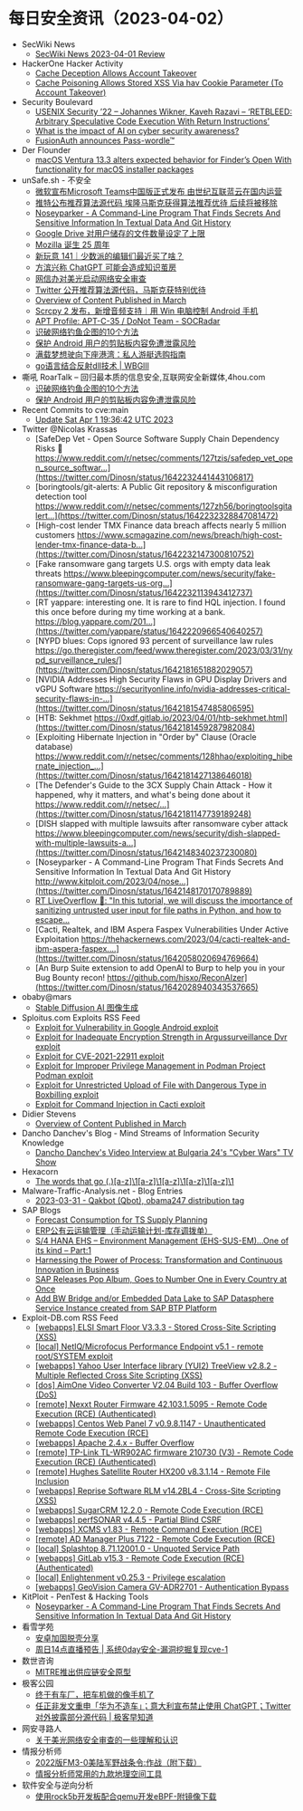 # 每日安全资讯（2023-04-02）

- SecWiki News
  - [SecWiki News 2023-04-01 Review](http://www.sec-wiki.com/?2023-04-01)
- HackerOne Hacker Activity
  - [Cache Deception Allows Account Takeover](https://hackerone.com/reports/1698316)
  - [Cache Poisoning Allows Stored XSS Via hav Cookie Parameter (To Account Takeover)](https://hackerone.com/reports/1760213)
- Security Boulevard
  - [USENIX Security ’22 – Johannes Wikner, Kaveh Razavi – ‘RETBLEED: Arbitrary Speculative Code Execution With Return Instructions’](https://securityboulevard.com/2023/04/usenix-security-22-johannes-wikner-kaveh-razavi-retbleed-arbitrary-speculative-code-execution-with-return-instructions/)
  - [What is the impact of AI on cyber security awareness?](https://securityboulevard.com/2023/04/what-is-the-impact-of-ai-on-cyber-security-awareness/)
  - [FusionAuth announces Pass-wordle&trade;](https://securityboulevard.com/2023/03/fusionauth-announces-pass-wordletrade/)
- Der Flounder
  - [macOS Ventura 13.3 alters expected behavior for Finder’s Open With functionality for macOS installer packages](https://derflounder.wordpress.com/2023/04/01/macos-ventura-13-3-alters-expected-behavior-for-finders-open-as-functionality-for-macos-installer-packages/)
- unSafe.sh - 不安全
  - [微软宣布Microsoft Teams中国版正式发布 由世纪互联蓝云在国内运营](https://buaq.net/go-156495.html)
  - [推特公布推荐算法源代码 埃隆马斯克获得算法推荐优待 后续将被移除](https://buaq.net/go-156496.html)
  - [Noseyparker - A Command-Line Program That Finds Secrets And Sensitive Information In Textual Data And Git History](https://buaq.net/go-156481.html)
  - [Google Drive 对用户储存的文件数量设定了上限](https://buaq.net/go-156482.html)
  - [Mozilla 诞生 25 周年](https://buaq.net/go-156483.html)
  - [新玩意 141｜少数派的编辑们最近买了啥？](https://buaq.net/go-156473.html)
  - [方滨兴称 ChatGPT 可能会造成知识茧房](https://buaq.net/go-156465.html)
  - [网信办对美光启动网络安全审查](https://buaq.net/go-156466.html)
  - [Twitter 公开推荐算法源代码，马斯克获特别优待](https://buaq.net/go-156467.html)
  - [Overview of Content Published in March](https://buaq.net/go-156453.html)
  - [Scrcpy 2 发布，新增音频支持｜用 Win 电脑控制 Android 手机](https://buaq.net/go-156456.html)
  - [APT Profile: APT-C-35 / DoNot Team - SOCRadar](https://buaq.net/go-156444.html)
  - [识破网络钓鱼企图的10个方法](https://buaq.net/go-156442.html)
  - [保护 Android 用户的剪贴板内容免遭泄露风险](https://buaq.net/go-156443.html)
  - [满载梦想驶向下座港湾：私人游艇选购指南](https://buaq.net/go-156445.html)
  - [go语言结合反射dll技术 | WBGlIl](https://buaq.net/go-156421.html)
- 嘶吼 RoarTalk – 回归最本质的信息安全,互联网安全新媒体,4hou.com
  - [识破网络钓鱼企图的10个方法](https://www.4hou.com/posts/6Vkn)
  - [保护 Android 用户的剪贴板内容免遭泄露风险](https://www.4hou.com/posts/6Vgn)
- Recent Commits to cve:main
  - [Update Sat Apr  1 19:36:42 UTC 2023](https://github.com/trickest/cve/commit/8bb2f86380eb5f2eb6dff676ec11a64d9b795014)
- Twitter @Nicolas Krassas
  - [SafeDep Vet - Open Source Software Supply Chain Dependency Risks 🚀 https://www.reddit.com/r/netsec/comments/127tzis/safedep_vet_open_source_softwar...](https://twitter.com/Dinosn/status/1642232441443106817)
  - [boringtools/git-alerts: A Public Git repository & misconfiguration detection tool https://www.reddit.com/r/netsec/comments/127zh56/boringtoolsgitalert...](https://twitter.com/Dinosn/status/1642232328847081472)
  - [High-cost lender TMX Finance data breach affects nearly 5 million customers https://www.scmagazine.com/news/breach/high-cost-lender-tmx-finance-data-b...](https://twitter.com/Dinosn/status/1642232147300810752)
  - [Fake ransomware gang targets U.S. orgs with empty data leak threats https://www.bleepingcomputer.com/news/security/fake-ransomware-gang-targets-us-org...](https://twitter.com/Dinosn/status/1642232113943412737)
  - [RT yappare: interesting one. It is rare to find HQL injection. I found this once before during my time working at a bank. https://blog.yappare.com/201...](https://twitter.com/yappare/status/1642220966540640257)
  - [NYPD blues: Cops ignored 93 percent of surveillance law rules https://go.theregister.com/feed/www.theregister.com/2023/03/31/nypd_surveillance_rules/](https://twitter.com/Dinosn/status/1642181651882029057)
  - [NVIDIA Addresses High Security Flaws in GPU Display Drivers and vGPU Software https://securityonline.info/nvidia-addresses-critical-security-flaws-in-...](https://twitter.com/Dinosn/status/1642181547485806595)
  - [HTB: Sekhmet https://0xdf.gitlab.io/2023/04/01/htb-sekhmet.html](https://twitter.com/Dinosn/status/1642181459287982084)
  - [Exploiting Hibernate Injection in "Order by" Clause (Oracle database) https://www.reddit.com/r/netsec/comments/128hhao/exploiting_hibernate_injection_...](https://twitter.com/Dinosn/status/1642181427138646018)
  - [The Defender's Guide to the 3CX Supply Chain Attack - How it happened, why it matters, and what's being done about it https://www.reddit.com/r/netsec/...](https://twitter.com/Dinosn/status/1642181147739189248)
  - [DISH slapped with multiple lawsuits after ransomware cyber attack https://www.bleepingcomputer.com/news/security/dish-slapped-with-multiple-lawsuits-a...](https://twitter.com/Dinosn/status/1642148340237230080)
  - [Noseyparker - A Command-Line Program That Finds Secrets And Sensitive Information In Textual Data And Git History http://www.kitploit.com/2023/04/nose...](https://twitter.com/Dinosn/status/1642148170170789889)
  - [RT LiveOverflow 🔴: "In this tutorial, we will discuss the importance of sanitizing untrusted user input for file paths in Python, and how to escape...](https://twitter.com/LiveOverflow/status/1642098979893841920)
  - [Cacti, Realtek, and IBM Aspera Faspex Vulnerabilities Under Active Exploitation https://thehackernews.com/2023/04/cacti-realtek-and-ibm-aspera-faspex....](https://twitter.com/Dinosn/status/1642058020694769664)
  - [An Burp Suite extension to add OpenAI to Burp to help you in your Bug Bounty recon! https://github.com/hisxo/ReconAIzer](https://twitter.com/Dinosn/status/1642028940343537665)
- obaby@mars
  - [Stable Diffusion AI 图像生成](https://h4ck.org.cn/2023/04/stable-diffusion-ai-%e5%9b%be%e5%83%8f%e7%94%9f%e6%88%90/)
- Sploitus.com Exploits RSS Feed
  - [Exploit for Vulnerability in Google Android exploit](https://sploitus.com/exploit?id=76AC3ABC-3B4B-585C-8667-714C88DD93B4&utm_source=rss&utm_medium=rss)
  - [Exploit for Inadequate Encryption Strength in Argussurveillance Dvr exploit](https://sploitus.com/exploit?id=CE1D5C9C-C5F5-5B64-9247-2E9FC08E3C03&utm_source=rss&utm_medium=rss)
  - [Exploit for CVE-2021-22911 exploit](https://sploitus.com/exploit?id=8257A1DE-9A4D-51E8-A8E2-7ED8E80B5BE9&utm_source=rss&utm_medium=rss)
  - [Exploit for Improper Privilege Management in Podman Project Podman exploit](https://sploitus.com/exploit?id=EF874BB4-C10F-5624-8475-92A78F2530E5&utm_source=rss&utm_medium=rss)
  - [Exploit for Unrestricted Upload of File with Dangerous Type in Boxbilling exploit](https://sploitus.com/exploit?id=50C9FC56-D879-5D74-BBFC-E8D6AD4E2A4E&utm_source=rss&utm_medium=rss)
  - [Exploit for Command Injection in Cacti exploit](https://sploitus.com/exploit?id=563CEFFF-68A8-5A16-9B3E-9D29D7083718&utm_source=rss&utm_medium=rss)
- Didier Stevens
  - [Overview of Content Published in March](https://blog.didierstevens.com/2023/04/01/overview-of-content-published-in-march-8/)
- Dancho Danchev's Blog - Mind Streams of Information Security Knowledge
  - [Dancho Danchev's Video Interview at Bulgaria 24's "Cyber Wars" TV Show](https://ddanchev.blogspot.com/2023/04/dancho-danchevs-video-interview-at.html)
- Hexacorn
  - [The words that go (.)[a-z]\1[a-z]\1[a-z]\1[a-z]\1[a-z]\1](https://www.hexacorn.com/blog/2023/04/01/the-words-that-go-a-z1a-z1a-z1a-z1a-z1/)
- Malware-Traffic-Analysis.net - Blog Entries
  - [2023-03-31 - Qakbot (Qbot), obama247 distribution tag](https://www.malware-traffic-analysis.net/2023/03/31/index.html)
- SAP Blogs
  - [Forecast Consumption for TS Supply Planning](https://blogs.sap.com/2023/04/01/forecast-consumption-for-ts-supply-planning/)
  - [ERP公有云运输管理（手动运输计划-库存调拨单）](https://blogs.sap.com/2023/04/01/erp%e5%85%ac%e6%9c%89%e4%ba%91%e8%bf%90%e8%be%93%e7%ae%a1%e7%90%86%ef%bc%88%e6%89%8b%e5%8a%a8%e8%bf%90%e8%be%93%e8%ae%a1%e5%88%92-%e5%ba%93%e5%ad%98%e8%b0%83%e6%8b%a8%e5%8d%95%ef%bc%89/)
  - [S/4 HANA  EHS – Environment Management (EHS-SUS-EM)…One of its kind – Part:1](https://blogs.sap.com/2023/04/01/s-4-hana-ehs-environment-management-ehs-sus-em...one-of-its-kind-part1/)
  - [Harnessing the Power of Process: Transformation and Continuous Innovation in Business](https://blogs.sap.com/2023/04/01/harnessing-the-power-of-process-transformation-and-continuous-innovation-in-business/)
  - [SAP Releases Pop Album, Goes to Number One in Every Country at Once](https://blogs.sap.com/2023/04/01/sap-releases-pop-album-goes-to-number-one-in-every-country-at-once/)
  - [Add BW Bridge and/or Embedded Data Lake to SAP Datasphere Service Instance created from SAP BTP Platform](https://blogs.sap.com/2023/04/01/add-bw-bridge-and-or-embedded-data-lake-to-sap-datasphere-service-instance-created-from-sap-btp-platform/)
- Exploit-DB.com RSS Feed
  - [[webapps] ELSI Smart Floor V3.3.3 - Stored Cross-Site Scripting (XSS)](https://www.exploit-db.com/exploits/51200)
  - [[local] NetIQ/Microfocus Performance Endpoint v5.1 - remote root/SYSTEM exploit](https://www.exploit-db.com/exploits/51199)
  - [[webapps] Yahoo User Interface library (YUI2) TreeView v2.8.2 - Multiple Reflected Cross Site Scripting (XSS)](https://www.exploit-db.com/exploits/51198)
  - [[dos] AimOne Video Converter V2.04 Build 103 - Buffer Overflow (DoS)](https://www.exploit-db.com/exploits/51196)
  - [[remote] Nexxt Router Firmware 42.103.1.5095 - Remote Code Execution (RCE) (Authenticated)](https://www.exploit-db.com/exploits/51195)
  - [[webapps] Centos Web Panel 7 v0.9.8.1147 - Unauthenticated Remote Code Execution (RCE)](https://www.exploit-db.com/exploits/51194)
  - [[webapps] Apache 2.4.x - Buffer Overflow](https://www.exploit-db.com/exploits/51193)
  - [[remote] TP-Link TL-WR902AC firmware 210730 (V3) - Remote Code Execution (RCE) (Authenticated)](https://www.exploit-db.com/exploits/51192)
  - [[remote] Hughes Satellite Router HX200 v8.3.1.14 -  Remote File Inclusion](https://www.exploit-db.com/exploits/51190)
  - [[webapps] Reprise Software RLM v14.2BL4 - Cross-Site Scripting (XSS)](https://www.exploit-db.com/exploits/51188)
  - [[webapps] SugarCRM 12.2.0 - Remote Code Execution (RCE)](https://www.exploit-db.com/exploits/51187)
  - [[webapps] perfSONAR v4.4.5 - Partial Blind CSRF](https://www.exploit-db.com/exploits/51186)
  - [[webapps] XCMS v1.83 - Remote Command Execution (RCE)](https://www.exploit-db.com/exploits/51184)
  - [[remote] AD Manager Plus 7122 - Remote Code Execution (RCE)](https://www.exploit-db.com/exploits/51183)
  - [[local] Splashtop 8.71.12001.0 - Unquoted Service Path](https://www.exploit-db.com/exploits/51182)
  - [[webapps] GitLab v15.3 - Remote Code Execution (RCE) (Authenticated)](https://www.exploit-db.com/exploits/51181)
  - [[local] Enlightenment v0.25.3 - Privilege escalation](https://www.exploit-db.com/exploits/51180)
  - [[webapps] GeoVision Camera GV-ADR2701 - Authentication Bypass](https://www.exploit-db.com/exploits/51179)
- KitPloit - PenTest & Hacking Tools
  - [Noseyparker - A Command-Line Program That Finds Secrets And Sensitive Information In Textual Data And Git History](http://www.kitploit.com/2023/04/noseyparker-command-line-program-that.html)
- 看雪学苑
  - [安卓加固脱壳分享](https://mp.weixin.qq.com/s?__biz=MjM5NTc2MDYxMw==&mid=2458500598&idx=1&sn=d783cb03dc6a3c1a9f9465c5053bbbee&chksm=b18e8d7c86f9046a67659f598242acb74c822aaf04529433c5ec2ccff14adeafa4f45abc2b33&scene=58&subscene=0#rd)
  - [周日14点直播预告 | 系统0day安全-漏洞挖掘复现cve-1](https://mp.weixin.qq.com/s?__biz=MjM5NTc2MDYxMw==&mid=2458500598&idx=2&sn=2df59155b864da24c3ab9886148769a6&chksm=b18e8d7c86f9046ad89b990c4859800aa6e8e7b0e033d90c2923cd831b13801d9a86a1b04564&scene=58&subscene=0#rd)
- 数世咨询
  - [MITRE推出供应链安全原型](https://mp.weixin.qq.com/s?__biz=MzkxNzA3MTgyNg==&mid=2247497697&idx=1&sn=724762098735726ad5e4a1c41460643d&chksm=c144855cf6330c4a039e13b8ae10211004bef18778bcca6b37a9ccec96619bc415e4e9237591&scene=58&subscene=0#rd)
- 极客公园
  - [终于有车厂，把车机做的像手机了](https://mp.weixin.qq.com/s?__biz=MTMwNDMwODQ0MQ==&mid=2652988561&idx=1&sn=e558e0a7356fe79c707558361301df06&chksm=7e54192749239031e87c4521dabfdd7be38c758b26f53d48dd8d2a7f028b2219c1894582352b&scene=58&subscene=0#rd)
  - [任正非发文重申「华为不造车」；意大利宣布禁止使用 ChatGPT；Twitter 对外披露部分源代码 | 极客早知道](https://mp.weixin.qq.com/s?__biz=MTMwNDMwODQ0MQ==&mid=2652988560&idx=1&sn=b5e7d5ee7d9fd1cd5a963cd0d72d3b51&chksm=7e54192649239030831c77d01950aa1fd36799917f84aedd86164a44c0669c6aeb498dfebaf2&scene=58&subscene=0#rd)
- 网安寻路人
  - [关于美光网络安全审查的一些理解和认识](https://mp.weixin.qq.com/s?__biz=MzIxODM0NDU4MQ==&mid=2247499432&idx=1&sn=2ee278e9a43786bc06ccaf1b7fde94aa&chksm=97e94342a09eca549a0aaee713a5181c929d5f3c2190fc43d8c9aa6bd708f6c723d1084b03d5&scene=58&subscene=0#rd)
- 情报分析师
  - [2022版FM3-0美陆军野战条令:作战（附下载）](https://mp.weixin.qq.com/s?__biz=MzA3Mjc1MTkwOA==&mid=2650526263&idx=1&sn=09fd476402d17b32a3c5ce189ea89d33&chksm=8716fc7cb061756a7fbd7a5de6bc72fd10544832b84ea720bbddaebeb3cac71c3dabf092b8ea&scene=58&subscene=0#rd)
  - [情报分析师常用的九款地理空间工具](https://mp.weixin.qq.com/s?__biz=MzA3Mjc1MTkwOA==&mid=2650526263&idx=2&sn=0acc880b85f7120967f58391b19d7e76&chksm=8716fc7cb061756a0f20f89a3c0c86c45256d6490641c592319a70c5d81d2148c4eea645fb20&scene=58&subscene=0#rd)
- 软件安全与逆向分析
  - [使用rock5b开发板配合qemu开发eBPF-附镜像下载](https://mp.weixin.qq.com/s?__biz=MzU3MTY5MzQxMA==&mid=2247484160&idx=1&sn=c6b257b5aa1b9a9fe19e9c0683f49039&chksm=fcdd030dcbaa8a1b40410d179e295f0eb5ea330919ccd7c0d53398c42fe1350a76406057dcbf&scene=58&subscene=0#rd)
